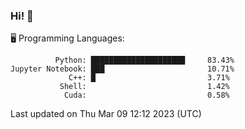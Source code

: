 ### Hi! :panda_face:

:desktop_computer: Programming Languages:

```
          Python: █████████████████████     83.43%
Jupyter Notebook: ███                       10.71%
             C++: █                         3.71%
           Shell:                           1.42%
            Cuda:                           0.58%
```

Last updated on Thu Mar 09 12:12 2023 (UTC)
